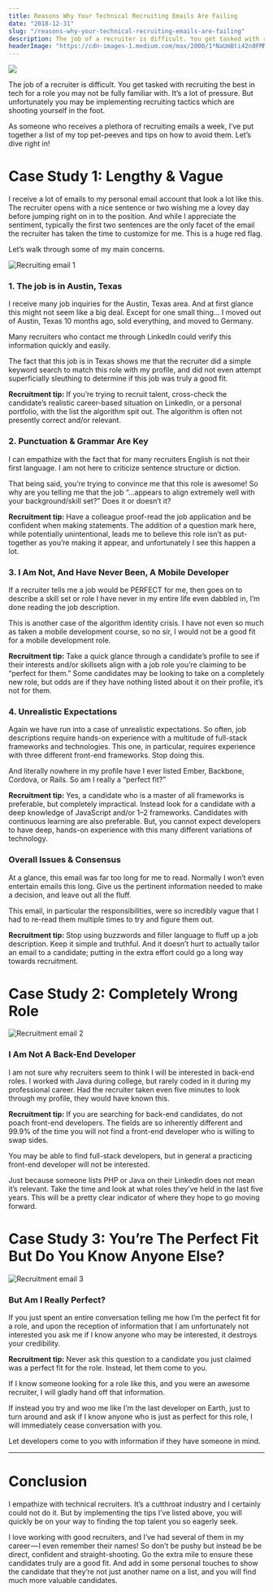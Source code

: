 ```yaml
---
title: Reasons Why Your Technical Recruiting Emails Are Failing
date: "2018-12-31"
slug: "/reasons-why-your-technical-recruiting-emails-are-failing"
description: The job of a recruiter is difficult. You get tasked with recruiting the best in tech for a role you may not be fully familiar with. It’s a lot of pressure. But unfortunately you may be implementing recruiting tactics which are shooting yourself in the foot.
headerImage: "https://cdn-images-1.medium.com/max/2000/1*NaUmBti42n0FMMffyjTtBg.jpeg"
---
```


<img src="https://cdn-images-1.medium.com/max/2000/1*NaUmBti42n0FMMffyjTtBg.jpeg" />

The job of a recruiter is difficult. You get tasked with recruiting the best in tech for a role you may not be fully familiar with. It’s a lot of pressure. But unfortunately you may be implementing recruiting tactics which are shooting yourself in the foot.

As someone who receives a plethora of recruiting emails a week, I’ve put together a list of my top pet-peeves and tips on how to avoid them. Let’s dive right in!

# Case Study 1: Lengthy & Vague

I receive a lot of emails to my personal email account that look a lot like this. The recruiter opens with a nice sentence or two wishing me a lovey day before jumping right on in to the position. And while I appreciate the sentiment, typically the first two sentences are the only facet of the email the recruiter has taken the time to customize for me. This is a huge red flag.

Let’s walk through some of my main concerns.

![Recruiting email 1](https://cdn-images-1.medium.com/max/2000/1*1k1rVHQPQxWHWseDzmt3TA.png)

### 1. The job is in Austin, Texas

I receive many job inquiries for the Austin, Texas area. And at first glance this might not seem like a big deal. Except for one small thing… I moved out of Austin, Texas 10 months ago, sold everything, and moved to Germany.

Many recruiters who contact me through LinkedIn could verify this information quickly and easily.

The fact that this job is in Texas shows me that the recruiter did a simple keyword search to match this role with my profile, and did not even attempt superficially sleuthing to determine if this job was truly a good fit.

**Recruitment tip:** If you’re trying to recruit talent, cross-check the candidate’s realistic career-based situation on LinkedIn, or a personal portfolio, with the list the algorithm spit out. The algorithm is often not presently correct and/or relevant.

### 2. Punctuation & Grammar Are Key

I can empathize with the fact that for many recruiters English is not their first language. I am not here to criticize sentence structure or diction.

That being said, you’re trying to convince me that this role is awesome! So why are you telling me that the job “…appears to align extremely well with your background/skill set?” Does it or doesn’t it?

**Recruitment tip:** Have a colleague proof-read the job application and be confident when making statements. The addition of a question mark here, while potentially unintentional, leads me to believe this role isn’t as put-together as you’re making it appear, and unfortunately I see this happen a lot.

### 3. I Am Not, And Have Never Been, A Mobile Developer

If a recruiter tells me a job would be PERFECT for me, then goes on to describe a skill set or role I have never in my entire life even dabbled in, I’m done reading the job description.

This is another case of the algorithm identity crisis. I have not even so much as taken a mobile development course, so no sir, I would not be a good fit for a mobile development role.

**Recruitment tip:** Take a quick glance through a candidate’s profile to see if their interests and/or skillsets align with a job role you’re claiming to be “perfect for them.” Some candidates may be looking to take on a completely new role, but odds are if they have nothing listed about it on their profile, it’s not for them.

### 4. Unrealistic Expectations

Again we have run into a case of unrealistic expectations. So often, job descriptions require hands-on experience with a multitude of full-stack frameworks and technologies. This one, in particular, requires experience with three different front-end frameworks. Stop doing this.

And literally nowhere in my profile have I ever listed Ember, Backbone, Cordova, or Rails. So am I really a “perfect fit?”

**Recruitment tip:** Yes, a candidate who is a master of all frameworks is preferable, but completely impractical. Instead look for a candidate with a deep knowledge of JavaScript and/or 1–2 frameworks. Candidates with continuous learning are also preferable. But, you cannot expect developers to have deep, hands-on experience with this many different variations of technology.

### Overall Issues & Consensus

At a glance, this email was far too long for me to read. Normally I won’t even entertain emails this long. Give us the pertinent information needed to make a decision, and leave out all the fluff.

This email, in particular the responsibilities, were so incredibly vague that I had to re-read them multiple times to try and figure them out.

**Recruitment tip:** Stop using buzzwords and filler language to fluff up a job description. Keep it simple and truthful. And it doesn’t hurt to actually tailor an email to a candidate; putting in the extra effort could go a long way towards recruitment.

# Case Study 2: Completely Wrong Role

![Recruitment email 2](https://cdn-images-1.medium.com/max/1600/1*sD_V9Y-A3614NCT6V0VceA.png)

### I Am Not A Back-End Developer

I am not sure why recruiters seem to think I will be interested in back-end roles. I worked with Java during college, but rarely coded in it during my professional career. Had the recruiter taken even five minutes to look through my profile, they would have known this.

**Recruitment tip:** If you are searching for back-end candidates, do not poach front-end developers. The fields are so inherently different and 99.9% of the time you will not find a front-end developer who is willing to swap sides.

You may be able to find full-stack developers, but in general a practicing front-end developer will not be interested.

Just because someone lists PHP or Java on their LinkedIn does not mean it’s relevant. Take the time and look at what roles they’ve held in the last five years. This will be a pretty clear indicator of where they hope to go moving forward.

# Case Study 3: You’re The Perfect Fit But Do You Know Anyone Else?

![Recruitment email 3](https://cdn-images-1.medium.com/max/1600/1*etE2lvHYfqMLxXceOxRrWA.png)

### But Am I Really Perfect?

If you just spent an entire conversation telling me how I’m the perfect fit for a role, and upon the reception of information that I am unfortunately not interested you ask me if I know anyone who may be interested, it destroys your credibility.

**Recruitment tip:** Never ask this question to a candidate you just claimed was a perfect fit for the role. Instead, let them come to you.

If I know someone looking for a role like this, and you were an awesome recruiter, I will gladly hand off that information.

If instead you try and woo me like I’m the last developer on Earth, just to turn around and ask if I know anyone who is just as perfect for this role, I will immediately cease conversation with you.

Let developers come to you with information if they have someone in mind.

---

# Conclusion

I empathize with technical recruiters. It’s a cutthroat industry and I certainly could not do it. But by implementing the tips I’ve listed above, you will quickly be on your way to finding the top talent you so eagerly seek.

I love working with good recruiters, and I’ve had several of them in my career — I even remember their names! So don’t be pushy but instead be be direct, confident and straight-shooting. Go the extra mile to ensure these candidates truly are a good fit. And add in some personal touches to show the candidate that they’re not just another name on a list, and you will find much more valuable candidates.
